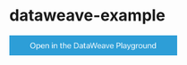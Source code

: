 # dataweave-example

<a href="https://dataweave.mulesoft.com/learn/playground?projectMethod=GHRepo&repo=u-tomomi%2Fdataweave-example&path=functions%2Fmodule_import"><img width="300" src="/images/dwplayground-button.png"><a>

